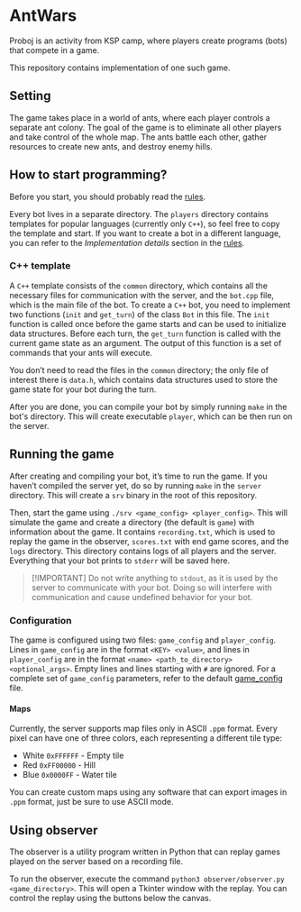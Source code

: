 # AntWars

Proboj is an activity from KSP camp, where players create programs (bots) that
compete in a game.

This repository contains implementation of one such game.

## Setting

The game takes place in a world of ants, where each player controls a separate
ant colony. The goal of the game is to eliminate all other players and take
control of the whole map. The ants battle each other, gather resources to
create new ants, and destroy enemy hills.

## How to start programming?

Before you start, you should probably read the [rules](RULES.md).

Every bot lives in a separate directory. The `players` directory contains
templates for popular languages (currently only `C++`), so feel free to copy
the template and start. If you want to create a bot in a different language,
you can refer to the *Implementation details* section in the [rules](RULES.md).

### C++ template

A `C++` template consists of the `common` directory, which contains all the
necessary files for communication with the server, and the `bot.cpp` file,
which is the main file of the bot. To create a `C++` bot, you need to implement
two functions (`init` and `get_turn`) of the class `Bot` in this file. The
`init` function is called once before the game starts and can be used to
initialize data structures. Before each turn, the `get_turn` function is called
with the current game state as an argument. The output of this function is a
set of commands that your ants will execute.

You don’t need to read the files in the `common` directory; the only file of
interest there is `data.h`, which contains data structures used to store the
game state for your bot during the turn.

After you are done, you can compile your bot by simply running `make` in the
bot's directory. This will create executable `player`, which can be then run on
the server.

## Running the game

After creating and compiling your bot, it’s time to run the game. If you
haven’t compiled the server yet, do so by running `make` in the `server`
directory. This will create a `srv` binary in the root of this repository.

Then, start the game using `./srv <game_config> <player_config>`. This will
simulate the game and create a directory (the default is `game`) with
information about the game. It contains `recording.txt`, which is used to
replay the game in the observer, `scores.txt` with end game scores, and the
`logs` directory. This directory contains logs of all players and the server.
Everything that your bot prints to `stderr` will be saved here.

> [!IMPORTANT] Do not write anything to `stdout`, as it is used by the server
> to communicate with your bot. Doing so will interfere with communication and
> cause undefined behavior for your bot.

### Configuration

The game is configured using two files: `game_config` and `player_config`.
Lines in `game_config` are in the format `<KEY> <value>`, and lines in
`player_config` are in the format `<name> <path_to_directory> <optional_args>`.
Empty lines and lines starting with `#` are ignored. For a complete set of
`game_config` parameters, refer to the default [game_config](game_config.txt)
file.

#### Maps

Currently, the server supports map files only in ASCII `.ppm` format. Every
pixel can have one of three colors, each representing a different tile type:

- White `0xFFFFFF` - Empty tile
- Red `0xFF00000` - Hill
- Blue `0x0000FF` - Water tile

You can create custom maps using any software that can export images in `.ppm`
format, just be sure to use ASCII mode.

## Using observer

The observer is a utility program written in Python that can replay games
played on the server based on a recording file.

To run the observer, execute the command `python3 observer/observer.py
<game_directory>`. This will open a Tkinter window with the replay. You can
control the replay using the buttons below the canvas.
